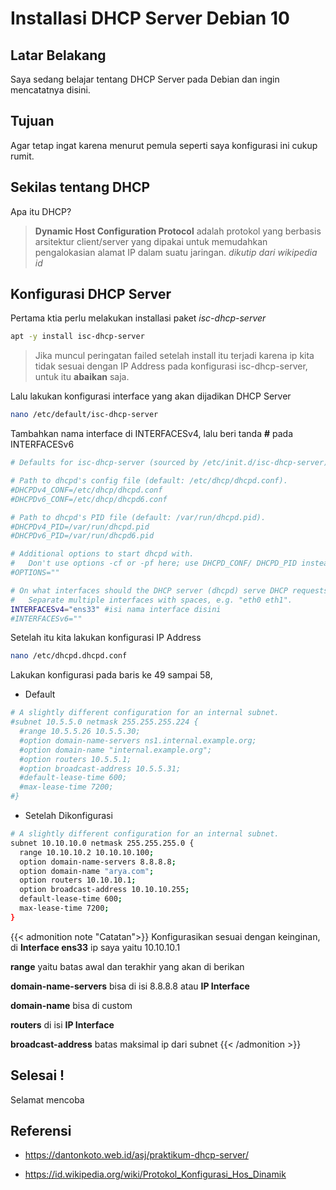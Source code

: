 # Installasi DHCP Server Debian 10


## Latar Belakang

Saya sedang belajar tentang DHCP Server pada Debian dan ingin mencatatnya disini.

## Tujuan

Agar tetap ingat karena menurut pemula seperti saya konfigurasi ini cukup rumit.

## Sekilas tentang DHCP

Apa itu DHCP?

> **Dynamic Host Configuration Protocol** adalah protokol yang berbasis arsitektur client/server yang dipakai untuk memudahkan pengalokasian alamat IP dalam suatu jaringan. *dikutip dari wikipedia id*

## Konfigurasi DHCP Server

Pertama ktia perlu melakukan installasi paket *isc-dhcp-server*

```bash
apt -y install isc-dhcp-server
```
> Jika muncul peringatan failed setelah install itu terjadi karena ip kita tidak sesuai dengan IP Address pada konfigurasi isc-dhcp-server, untuk itu **abaikan** saja.

Lalu lakukan konfigurasi interface yang akan dijadikan DHCP Server

```bash
nano /etc/default/isc-dhcp-server
```
Tambahkan nama interface di INTERFACESv4, lalu beri tanda **#** pada INTERFACESv6

```bash
# Defaults for isc-dhcp-server (sourced by /etc/init.d/isc-dhcp-server)

# Path to dhcpd's config file (default: /etc/dhcp/dhcpd.conf).
#DHCPDv4_CONF=/etc/dhcp/dhcpd.conf
#DHCPDv6_CONF=/etc/dhcp/dhcpd6.conf

# Path to dhcpd's PID file (default: /var/run/dhcpd.pid).
#DHCPDv4_PID=/var/run/dhcpd.pid
#DHCPDv6_PID=/var/run/dhcpd6.pid

# Additional options to start dhcpd with.
#	Don't use options -cf or -pf here; use DHCPD_CONF/ DHCPD_PID instead
#OPTIONS=""

# On what interfaces should the DHCP server (dhcpd) serve DHCP requests?
#	Separate multiple interfaces with spaces, e.g. "eth0 eth1".
INTERFACESv4="ens33" #isi nama interface disini
#INTERFACESv6=""
```

Setelah itu kita lakukan konfigurasi IP Address

```bash
nano /etc/dhcpd.dhcpd.conf
```

Lakukan konfigurasi pada baris ke 49 sampai 58,

* Default

```bash
# A slightly different configuration for an internal subnet.
#subnet 10.5.5.0 netmask 255.255.255.224 {
  #range 10.5.5.26 10.5.5.30;
  #option domain-name-servers ns1.internal.example.org;
  #option domain-name "internal.example.org";
  #option routers 10.5.5.1;
  #option broadcast-address 10.5.5.31;
  #default-lease-time 600;
  #max-lease-time 7200;
#}
```
* Setelah Dikonfigurasi

```bash
# A slightly different configuration for an internal subnet.
subnet 10.10.10.0 netmask 255.255.255.0 {
  range 10.10.10.2 10.10.10.100;
  option domain-name-servers 8.8.8.8;
  option domain-name "arya.com";
  option routers 10.10.10.1;
  option broadcast-address 10.10.10.255;
  default-lease-time 600;
  max-lease-time 7200;
}
```
{{< admonition note "Catatan">}}
Konfigurasikan sesuai dengan keinginan, di **Interface ens33** ip saya yaitu 10.10.10.1

**range** yaitu batas awal dan terakhir yang akan di berikan

**domain-name-servers** bisa di isi 8.8.8.8 atau **IP Interface**

**domain-name** bisa di custom

**routers** di isi **IP Interface**

**broadcast-address** batas maksimal ip dari subnet
{{< /admonition >}}

## Selesai !

Selamat mencoba

## Referensi

* https://dantonkoto.web.id/asj/praktikum-dhcp-server/

* https://id.wikipedia.org/wiki/Protokol_Konfigurasi_Hos_Dinamik

